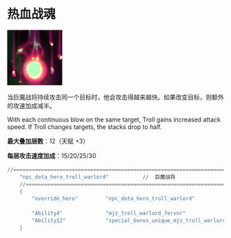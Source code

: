 # 热血战魂

![](game/resource/flash3/images/spellicons/mjz_troll_warlord_fervor.png)

当巨魔战将持续攻击同一个目标时，他会攻击得越来越快。如果改变目标，则额外的攻速加成减半。

With each continuous blow on the same target, Troll gains increased attack speed. If Troll changes targets, the stacks drop to half.

**最大叠加层数**：12（天赋 +3）

**每层攻击速度加成**：15/20/25/30



```lua
//=================================================================================================================
	"npc_dota_hero_troll_warlord"			//  巨魔战将
	//=================================================================================================================
	{
		"override_hero"			"npc_dota_hero_troll_warlord"

		"Ability4"				"mjz_troll_warlord_fervor"
		"Ability12"				"special_bonus_unique_mjz_troll_warlord_fervor_stacks"
	}
```

